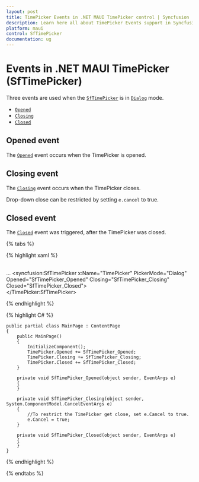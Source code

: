 ```yaml
---
layout: post
title: TimePicker Events in .NET MAUI TimePicker control | Syncfusion
description: Learn here all about TimePicker Events support in Syncfusion .NET MAUI Time Picker (SfTimePicker) control and more.
platform: maui
control: SfTimePicker
documentation: ug
---
```


# Events in .NET MAUI TimePicker (SfTimePicker)

Three events are used when the [`SfTimePicker`]() is in [`Dialog`]() mode.

 * [`Opened`]()
 * [`Closing`]()
 * [`Closed`]()

## Opened event

The [`Opened`]() event occurs when the TimePicker is opened. 

## Closing event 

The [`Closing`]() event occurs when the TimePicker closes.

Drop-down close can be restricted by setting `e.cancel` to true.

## Closed event

The [`Closed`]() event was triggered, after the TimePicker was closed.

{% tabs %}

{% highlight xaml %}

<?xml version="1.0" encoding="utf-8" ?>
<ContentPage xmlns="http://schemas.microsoft.com/dotnet/2021/maui"
             xmlns:x="http://schemas.microsoft.com/winfx/2009/xaml"
             xmlns:syncfusion="clr-namespace:Syncfusion.Maui.Picker;assembly=Syncfusion.Maui.Picker"
             x:Class="TimePickerSample.MainPage">    
     ...
    <syncfusion:SfTimePicker x:Name="TimePicker" PickerMode="Dialog"
                                 Opened="SfTimePicker_Opened"
                                 Closing="SfTimePicker_Closing"
                                 Closed="SfTimePicker_Closed">           
    </TimePicker:SfTimePicker>
    </ContentPage>

{% endhighlight %}

{% highlight C# %}
      
    public partial class MainPage : ContentPage
    {
        public MainPage()
        {
            InitializeComponent();
            TimePicker.Opened += SfTimePicker_Opened;
            TimePicker.Closing += SfTimePicker_Closing;
            TimePicker.Closed += SfTimePicker_Closed;
        }

        private void SfTimePicker_Opened(object sender, EventArgs e)
        {
        }

        private void SfTimePicker_Closing(object sender, System.ComponentModel.CancelEventArgs e)
        {
            //To restrict the TimePicker get close, set e.Cancel to true.
            e.Cancel = true;
        }

        private void SfTimePicker_Closed(object sender, EventArgs e)
        {
        }
    }
    

{% endhighlight %}

{% endtabs %}